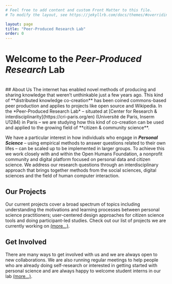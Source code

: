 ```yaml
---
# Feel free to add content and custom Front Matter to this file.
# To modify the layout, see https://jekyllrb.com/docs/themes/#overriding-theme-defaults

layout: page
title: "Peer-Produced Research Lab"
order: 0
---
```


# Welcome to the *Peer-Produced Research* Lab

<br/>
## About Us
The internet has enabled novel methods of producing and sharing knowledge  that weren’t unthinkable just a few years ago. This kind of **distributed knowledge co-creation** has been coined commons-based peer production and applies to projects like open source and Wikipedia. In the *Peer-Produced Research Lab* – situated at [Center for Research & interdisciplinarity](https://cri-paris.org/en) (Université de Paris, Inserm U1284) in Paris – we are studying how this kind of co-creation can be used and applied to the growing field of **citizen & community science**.

We have a particular interest in how individuals who engage in ***Personal Science*** – using empirical methods to answer questions related to their own lifes – can be scaled up to be implemented in larger groups. To achieve this we work closely with and within the Open Humans Foundation, a nonprofit community and digital platform focused on personal data and citizen science. We address our research questions through an interdisciplinary approach that brings together methods from the social sciences, digital sciences and the field of human computer interaction.


## Our Projects
Our current projects cover a broad spectrum of topics including understanding the motivations and learning processes between personal science practitioners; user-centered design approaches for citizen science tools and doing participant-led studies. Check out our list of projects we are currently working on [(more...)](/projects).


## Get Involved
There are many ways to get involved with us and we are always open to new collaborations. We are also running regular meetings to help people who are already doing self-research or interested in getting started with personal science and are always happy to welcome student interns in our lab [(more...)](/getinvolved).
